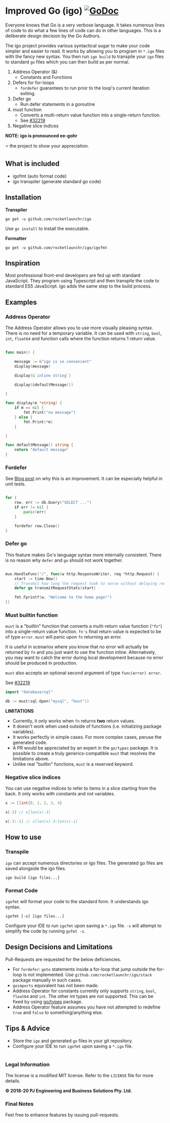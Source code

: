 # Improved Go (igo) [![GoDoc](http://godoc.org/github.com/rocketlaunchr/igo/stack?status.svg)](https://godoc.org/github.com/rocketlaunchr/igo/stack)



Everyone knows that Go is a very verbose language. It takes numerous lines of code to do what a few lines of code can do in other languages. This is a deliberate design decision by the Go Authors.

The igo project provides various syntactical sugar to make your code simpler and easier to read. It works by allowing you to program in `*.igo` files with the fancy new syntax. You then run `igo build` to transpile your `igo` files to standard `go` files which you can then build as per normal.

1. Address Operator (&)
    - Constants and Functions
2. Defers for for-loops
    - `fordefer` guarantees to run prior to the loop's current iteration exiting.
3. Defer go
    - Run defer statements in a goroutine
4. must function
    - Converts a multi-return value function into a single-return function.
    - See [#32219](https://github.com/golang/go/issues/32219)
5. Negative slice indices

**NOTE: igo is pronounced ee-gohr**

⭐ the project to show your appreciation.

## What is included

-   igofmt (auto format code)
-   igo transpiler (generate standard go code)

## Installation

**Transpiler**

```
go get -u github.com/rocketlaunchr/igo
```

Use `go install` to install the executable.

**Formatter**

```
go get -u github.com/rocketlaunchr/igo/igofmt
```

## Inspiration

Most professional front-end developers are fed up with standard JavaScript. They program using Typescript and then transpile the code to standard ES5 JavaScript. igo adds the same step to the build process.

## Examples

### Address Operator

The Address Operator allows you to use more visually pleasing syntax. There is no need for a temporary variable. It can be used with `string`, `bool`, `int`, `float64` and function calls where the function returns 1 return value.

```go

func main() {

	message := &"igo is so convenient"
	display(message)

	display(&`inline string`)

	display(&defaultMessage())

}

func display(m *string) {
	if m == nil {
		fmt.Print("no message")
	} else {
		fmt.Print(*m)
	}

}

func defaultMessage() string {
	return "default message"
}

```

### Fordefer

See [Blog post](https://blog.learngoprogramming.com/gotchas-of-defer-in-go-1-8d070894cb01) on why this is an improvement. It can be especially helpful in unit tests.

```go

for {
	row, err := db.Query("SELECT ...")
	if err != nil {
		panic(err)
	}

	fordefer row.Close()
}

```

### Defer go

This feature makes Go's language syntax more internally consistent. There is no reason why `defer` and `go` should not work together.

```go

mux.HandleFunc("/", func(w http.ResponseWriter, req *http.Request) {
	start := time.Now()
	// Transmit how long the request took to serve without delaying response to client.
	defer go transmitRequestStats(start)

	fmt.Fprintf(w, "Welcome to the home page!")
})

```

### Must builtin function

`must` is a "builtin" function that converts a multi-return value function (`"fn"`) into a single-return value function. `fn's` final return value is expected to be of type `error`. `must` will panic upon `fn` returning an error.

It is useful in scenarios where you know that no error will actually be returned by `fn` and you just want to use the function inline. Alternatively, you may want to catch the error during local development because no error should be produced in production.

`must` also accepts an optional second argument of type `func(error) error`.

See [#32219](https://github.com/golang/go/issues/32219)

```go
import "database/sql"

db := must(sql.Open("mysql", "host"))

```

**LIMITATIONS**

-   Currently, it only works when `fn` returns **two** return values.
-   It doesn't work when used outside of functions (i.e. initializing package variables).
-   It works perfectly in simple cases. For more complex cases, peruse the generated code.
-   A PR would be appreciated by an expert in the `go/types` package. It is possible to create a truly generics-compatible `must` that resolves the limitations above.
-   Unlike real "builtin" functions, `must` is a reserved keyword.

### Negative slice indices

You can use negative indices to refer to items in a slice starting from the back. It only works with constants and not variables.

```go
x := []int{0, 1, 2, 3, 4}

x[-3] // x[len(x)-3]

x[-3:-1] // x[len(x)-3:len(x)-1]

```

## How to use

### Transpile

`igo` can accept numerous directories or igo files. The generated go files are saved alongside the igo files.

```
igo build [igo files...]
```

### Format Code

`igofmt` will format your code to the standard form. It understands igo syntax.

```
igofmt [-s] [igo files...]
```

Configure your IDE to run `igofmt` upon saving a `*.igo` file.
`-s` will attempt to simplify the code by running `gofmt -s`.

## Design Decisions and Limitations

Pull-Requests are requested for the below deficiencies.

-   For `fordefer`: `goto` statements inside a for-loop that jump outside the for-loop is not implemented. Use `github.com/rocketlaunchr/igo/stack` package manually in such cases.
-   `goimports` equivalent has not been made.
-   Address Operator for constants currently only supports `string`, `bool`, `float64` and `int`. The other int types are not supported. This can be fixed by using [go/types](https://github.com/golang/example/tree/master/gotypes) package.
-   Address Operator feature assumes you have not attempted to redefine `true` and `false` to something/anything else.

## Tips & Advice

-   Store the `igo` and generated `go` files in your git repository.
-   Configure your IDE to run `igofmt` upon saving a `*.igo` file.

#

### Legal Information

The license is a modified MIT license. Refer to the `LICENSE` file for more details.

**© 2018-20 PJ Engineering and Business Solutions Pty. Ltd.**

### Final Notes

Feel free to enhance features by issuing pull-requests.
